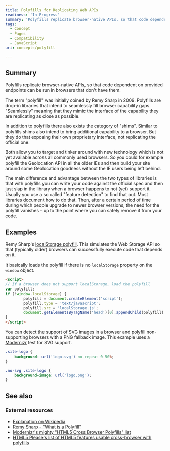 ```yaml
---
title: Polyfills for Replicating Web APIs
readiness: 'In Progress'
summary: 'Polyfills replicate browser-native APIs, so that code dependent on provided endpoints can be run in browsers that don''t have them.'
tags:
  - Concept
  - Pages
  - Compatibility
  - JavaScript
uri: concepts/polyfill

---
```

## <span>Summary</span>

Polyfills replicate browser-native APIs, so that code dependent on provided endpoints can be run in browsers that don't have them.

 The term "polyfill" was initially coined by Remy Sharp in 2009. Polyfills are drop-in libraries that intend to seamlessly fill browser capability gaps. "Seamlessly" meaning that they mimic the interface of the capability they are replicating as close as possible.

In addition to polyfills there also exists the category of "shims". Similar to polyfills shims also intend to bring additional capability to a browser. But they do that exposing their own proprietary interface, not replicating the official one.

Both allow you to target and tinker around with new technology which is not yet available across all commonly used browsers. So you could for example polyfill the Geolocation API in all the older IEs and then build your site around some Geolocation goodness without the IE users being left behind.

The main difference and advantage between the two types of libraries is that with polyfills you can write your code against the official spec and then just slap in the library when a browser happens to not (yet) support it. Usually you use a so called "feature detection" to find that out. Most libraries document how to do that. Then, after a certain period of time during which people upgrade to newer browser versions, the need for the polyfill vanishes - up to the point where you can safely remove it from your code.

## <span>Examples</span>

Remy Sharp's [localStorage polyfill](https://gist.github.com/350433). This simulates the Web Storage API so that (typically older) browsers can successfully execute code that depends on it.

It basically loads the polyfill if there is no `localStorage` property on the `window` object.

``` html
<script>
// If a browser does not support localStorage, load the polyfill
var polyfill;
if (!window.localStorage) {
        polyfill = document.createElement('script');
        polyfill.type = 'text/javascript';
        polyfill.src = 'localStorage.js';
        document.getElementsByTagName('head')[0].appendChild(polyfill)
}
</script>
```

You can detect the support of SVG images in a browser and polyfill non-supporting browsers with a PNG fallback image. This example uses a [Modernizr](http://modernizr.com/) test for SVG support.

``` css
.site-logo {
    background: url('logo.svg') no-repeat 0 50%;
}

.no-svg .site-logo {
    background-image: url('logo.png');
}
```

## <span>See also</span>

### <span>External resources</span>

-   [Explanation on Wikipedia](http://en.wikipedia.org/wiki/Polyfill)
-   [Remy Sharp - "What is a Polyfill"](http://remysharp.com/2010/10/08/what-is-a-polyfill/)
-   [Modernizr's mighty "HTML5 Cross Browser Polyfills" list](https://github.com/Modernizr/Modernizr/wiki/HTML5-Cross-Browser-Polyfills)
-   [HTML5 Please's list of HTML5 features usable cross-browser with polyfills](http://html5please.com/#polyfill)
